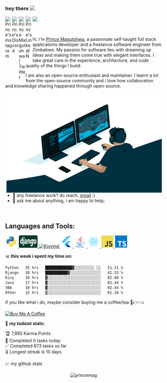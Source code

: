 ### hey there <img src="https://media.giphy.com/media/hvRJCLFzcasrR4ia7z/giphy.gif" width="25px">
<a href="https://www.instagram.com/princemagutshwa/">
  <img align="left" alt="Prince's Instagram" width="22px" src="https://raw.githubusercontent.com/hussainweb/hussainweb/main/icons/instagram.png" />
</a>
<a href="https://discord.gg/XTW52Kt">
  <img align="left" alt="Prince's Discord" width="22px" src="https://raw.githubusercontent.com/peterthehan/peterthehan/master/assets/discord.svg" />
</a>
<a href="https://twitter.com/prince51494590">
  <img align="left" alt="Prince Magutshwa | Twitter" width="22px" src="https://raw.githubusercontent.com/peterthehan/peterthehan/master/assets/twitter.svg" />
</a>
<a href="https://www.linkedin.com/in/prince-magutshwa-793466112">
  <img align="left" alt="Prince's LinkedIN" width="22px" src="https://raw.githubusercontent.com/peterthehan/peterthehan/master/assets/linkedin.svg" />
</a>

![](https://visitor-badge.glitch.me/badge?page_id=princemag.princemag)

<br />

hi, i'm [Prince Magutshwa](https://princemag.me/), a passionate self-taught full stack applications developer and a freelance software engineer from Zimbabwe. My passion for software lies with dreaming up ideas and making them come true with elegant interfaces. I take great care in the experience, architecture, and code quality of the things I build.

I am also an open-source enthusiast and maintainer. I learnt a lot from the open-source community and i love how collaboration and knowledge sharing happened through open-source.


  <img align="right" alt="GIF" src="https://github.com/PrinceMag/PrinceMag/blob/main/code.gif?raw=true" width="500" height="320" />
  
- 💼 any freelance work? do reach, [email](mailto:princeth.magutshwa@gmail.com) :)
- 💬 ask me about anything, i am happy to help;

<br>

## Languages and Tools:
<p align="left"> 
<a href="https://www.python.org" target="_blank"> <img src="https://raw.githubusercontent.com/devicons/devicon/master/icons/python/python-original.svg" alt="python" width="40" height="40"/> </a>
<a href="https://www.django.org" target="_blank"> <img src="https://github.com/PrinceMag/PrinceMag/blob/main/Django_Logo.png" alt="django" width="60" height="40"/> </a>
<a href="https://www.kivy.org" target="_blank"> <img src="https://github.com/kivymd/internal/raw/main/logo/kivymd.png" alt="Kivymd" width="40" height="40"/> </a>
<a href="https://www.flutter.com" target="_blank"> <img src="https://raw.githubusercontent.com/github/explore/80688e429a7d4ef2fca1e82350fe8e3517d3494d/topics/flutter/flutter.png" alt="flutter" width="40" height="40"/> </a> 
<a href="https://www.java.com" target="_blank"> <img src="https://raw.githubusercontent.com/devicons/devicon/master/icons/java/java-original.svg" alt="java" width="40" height="40"/> </a> 
<a href="https://www.react.org" target="_blank"> <img src="https://raw.githubusercontent.com/github/explore/80688e429a7d4ef2fca1e82350fe8e3517d3494d/topics/react/react.png" alt="React" width="40" height="40"/> </a>
<a href="https://developer.mozilla.org/en-US/docs/Web/JavaScript" target="_blank"> <img src="https://raw.githubusercontent.com/devicons/devicon/master/icons/javascript/javascript-original.svg" alt="javascript" width="40" height="40"/> </a> 
<a href="https://www.typescriptlang.org/" target="_blank"> <img src="https://raw.githubusercontent.com/devicons/devicon/master/icons/typescript/typescript-original.svg" alt="typescript" width="40" height="40"/> </a> </p>

📊 **this week i spent my time on:**
<!--START_SECTION:waka-->

```text
Python   35 hrs   ████████████▓░░░░░░░░░ ░░   51.31 %
Django   20 hrs   ██████████▓░░░░░░░░░░░░░░   42.33 %
Kivy     30 hrs   ▓░░░░░░░░░░░░░░░░░░░░░░░░   02.60 %
Java     17 hrs   ▓░░░░░░░░░░░░░░░░░░░░░░░░   02.44 %
VBA      10 hrs   ▓░░░░░░░░░░░░░░░░░░░░░░░░   02.44 %
Other    15 hrs   ▒░░░░░░░░░░░░░░░░░░░░░░░░   01.30 %
```

<!--END_SECTION:waka-->

if you like what i do, maybe consider buying me a coffee/tea 🥺👉👈

<a href="https://www.buymeacoffee.com/princethma8" target="_blank"><img src="https://cdn.buymeacoffee.com/buttons/v2/default-red.png" alt="Buy Me A Coffee" width="150" ></a>

🚧 **my todoist stats:**
<!-- TODO-IST:START -->
🏆  7,995 Karma Points           
🌸  Completed 0 tasks today           
✅  Completed 673 tasks so far           
⏳  Longest streak is 10 days
<!-- TODO-IST:END -->


📈 my github stats

<p align="center"> <img src="https://github-readme-stats.vercel.app/api?username=princemag&show_icons=true&theme=gotham" alt="princemag" />
